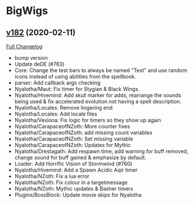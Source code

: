 # BigWigs

## [v182](https://github.com/BigWigsMods/BigWigs/tree/v182) (2020-02-11)
[Full Changelog](https://github.com/BigWigsMods/BigWigs/compare/v181.1...v182)

- bump version  
- Update deDE (#763)  
- Core: Change the test bars to always be named "Test" and use random icons instead of using abilities from the spellbook.  
- parser: Add callback args checking  
- Nyalotha/Maut: Fix timer for Stygian & Black Wings.  
- Nyalotha/Hivemind: Add skull marker for adds, rearrange the sounds being used & fix accelerated evolution not having a spell description.  
- Nyalotha/Locales: Remove lingering end  
- Nyalotha/Locales: Add locale files  
- Nyalotha/Vexiona: Fix logic for timers so they show up again  
- Nyalotha/CarapaceofNZoth: More counter fixes  
- Nyalotha/CarapaceofNZoth: add missing count variables  
- Nyalotha/CarapaceofNZoth: Set missing variable  
- Nyalotha/CarapaceofNZoth: Updates for Mythic  
- Nyalotha/Drestagath: Add respawn time, add warning for buff removed, change sound for buff gained & emphasize by default.  
- Loader: Add Horrific Vision of Stormwind (#760)  
- Nyalotha/Hivemind: Add a Spawn Acidic Aqir timer  
- Nyalotha/NZoth: Fix a lua error  
- Nyalotha/NZoth: Fix colour in a targetmessage  
- Nyalotha/NZoth: Mythic updates & Basher timers  
- Plugins/BossBlock: Update movie skips for Nyalotha  
